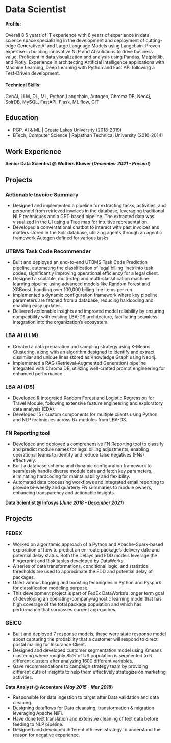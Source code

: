 # Data Scientist

#### Profile: 
Overall 8.5 years of IT experience with 6 years of experience in data science space specializing in the development and deployment of cutting-edge Generative AI and Large Language Models using Langchain. Proven expertise in building innovative NLP and AI solutions to drive business value. Proficient in data visualization and analysis using Pandas, Matplotlib, and Plotly. Experience in architecting Artificial Intelligence applications with Machine Learning, Deep Learning with Python and Fast API following a Test-Driven development.

#### Technical Skills: 
GenAI, LLM, DL, ML, Python,Langchain, Autogen, Chroma DB, Neo4j, SolrDB, MySQL, FastAPI, Flask, ML flow, GIT                          

## Education
- PGP, AI & ML | Greate Lakes University (2018-2019)
- BTech, Computer Science | Rajasthan Technical University (2010-2014)							       		

## Work Experience
**Senior Data Scientist @ Wolters Kluwer (_December 2021 - Present_)**

## Projects

### Actionable Invoice Summary
- Designed and implemented a pipeline for extracting tasks, activities, and personnel from retrieved invoices in the database, leveraging traditional NLP techniques and a GPT-based pipeline. The extracted data was visualized in the UI using a Tree map for intuitive representation.
- Developed a conversational chatbot to interact with past invoices and matters stored in the Solr database, utilizing agents through an agentic framework Autogen defined for various tasks

### UTBMS Task Code Recommender
- Built and deployed an end-to-end UTBMS Task Code Prediction pipeline, automating the classification of legal billing lines into task codes, significantly improving operational efficiency for a legal client.
- Designed a scalable, multi-step and multi-classification machine learning pipeline using advanced models like Random Forest and XGBoost, handling over 100,000 billing line items per run.
- Implemented a dynamic configuration framework where key pipeline parameters are fetched from a database, reducing hardcoding and enabling easy updates.
- Delivered actionable insights and improved model reliability by ensuring compatibility with existing LBA-DS architecture, facilitating seamless integration into the organization’s ecosystem.

### LBA AI (LLM)
- Created a data preparation and sampling strategy using K-Means Clustering, along with an algorithm designed to identify and extract dissimilar and unique lines stored as Knowledge Graph using Neo4j.
- Implemented a RAG (Retrieval-Augmented Generation) pipeline integrated with Chroma DB, utilizing well-crafted prompt engineering for enhanced performance.

### LBA AI (DS)
- Developed & integrated Random Forest and Logistic Regression for Travel Module, following extensive feature engineering and exploratory data analysis (EDA).
- Developed 15+ custom components for multiple clients using Python and NLP techniques across 6+ modules from LBA-DS.

### FN Reporting tool
- Developed and deployed a comprehensive FN Reporting tool to classify and predict module names for legal billing adjustments, enabling operational teams to identify and reduce false negatives (FNs) effectively.
- Built a database schema and dynamic configuration framework to seamlessly handle diverse module data and fetch key parameters, eliminating hardcoding for maintainability and flexibility.
- Automated data processing workflows and integrated email reporting to provide bi-weekly and quarterly FN summaries to module owners, enhancing transparency and actionable insights.

**Data Scientist @ Infosys (_June 2018 - December 2021_)**
## Projects

### FEDEX
- Worked on algorithmic approach of a Python and Apache-Spark-based exploration of how to predict an en-route package’s delivery date and potential delay status. Both the Delays and EDD models leverage the Fingerprint and Risk tables developed by DataWorks.
- A series of data transformations, conditional logic, and statistical thresholds are used to approximate the EDD and potential delay of packages.
- Used various bagging and boosting techniques in Python and Pyspark for classification modeling purpose.
- This development project is part of FedEx DataWorks’s longer term goal of developing an operating-company-agnostic learning model that has high coverage of the total package population and which has performance that surpasses current approaches.

### GEICO
- Built and deployed 7 response models, these were state response model about capturing the probability that a customer will respond to direct postal mailing for Insurance Client.
- Designed and developed customer segmentation model using Kmeans clustering where roughly 85% of US population is segmented to 6 different clusters after analyzing 1600 different variables.
- Gave recommendations to campaign strategy team by providing different cuts of insights to help them effectively strategize on marketing activities.


**Data Analyst @ Accenture (_May 2015 - Mar 2018_)**
- Responsible for data ingestion to target after Data validation and data cleaning.
- Designing dataflows for Data cleansing, transformation & migration leveraging Apache NiFi.
- Have done text translation and extensive cleaning of text data before feeding to NLP pipeline.
- Designed and developed different nth level strategy to understand the reason for negative experience.
